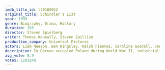 ```yaml
---
imdb_title_id: tt0108052
original_title: Schindler's List
year: 1993
genre: Biography, Drama, History
duration: 195
director: Steven Spielberg
writer: Thomas Keneally, Steven Zaillian
production_company: Universal Pictures
actors: Liam Neeson, Ben Kingsley, Ralph Fiennes, Caroline Goodall, Jonathan Sagall, Embeth Davidtz, Malgorzata Gebel, Shmuel Levy, Mark Ivanir, Béatrice Macola, Andrzej Seweryn, Friedrich von Thun, Krzysztof Luft, Harry Nehring, Norbert Weisser
description: In German-occupied Poland during World War II, industrialist
avg_vote: 8.9
votes: 1183248
---
```

